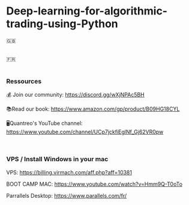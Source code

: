 # Deep-learning-for-algorithmic-trading-using-Python

🇬🇧 


<br>
🇫🇷 

<br>
<br>

### Ressources

💰 Join our community: https://discord.gg/wXjNPAc5BH

📚Read our book: https://www.amazon.com/gp/product/B09HG18CYL 

🖥️Quantreo's YouTube channel: https://www.youtube.com/channel/UCp7jckfiEglNf_Gj62VR0pw

<br>

### VPS / Install Windows in your mac

VPS: https://billing.virmach.com/aff.php?aff=10381

BOOT CAMP MAC: https://www.youtube.com/watch?v=Hmm9Q-T0oTo

Parrallels Desktop: https://www.parallels.com/fr/

